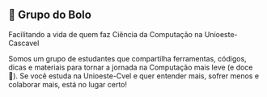 ## 🎂 Grupo do Bolo

Facilitando a vida de quem faz Ciência da Computação na Unioeste-Cascavel

Somos um grupo de estudantes que compartilha ferramentas, códigos, dicas e materiais para tornar a jornada na Computação mais leve (e doce 🍰). Se você estuda na Unioeste-Cvel e quer entender mais, sofrer menos e colaborar mais, está no lugar certo!
<!--
